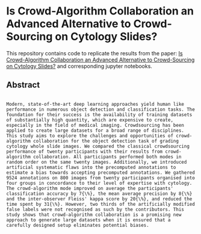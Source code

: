 # Is Crowd-Algorithm Collaboration an Advanced Alternative to Crowd-Sourcing on Cytology Slides?

This repository contains code to replicate the results from the paper:
[Is Crowd-Algorithm Collaboration an Advanced Alternative to Crowd-Sourcing on Cytology Slides?](https://link.springer.com/chapter/10.1007/978-3-658-29267-6_5) and corresponding jupyter notebooks. 


## Abstract
```

Modern, state-of-the-art deep learning approaches yield human like performance in numerous object detection and classification tasks. The foundation for their success is the availability of training datasets of substantially high quantity, which are expensive to create, especially in the field of medical imaging. Crowdsourcing has been applied to create large datasets for a broad range of disciplines. This study aims to explore the challenges and opportunities of crowd-algorithm collaboration for the object detection task of grading cytology whole slide images. We compared the classical crowdsourcing performance of twenty participants with their results from crowd-algorithm collaboration. All participants performed both modes in random order on the same twenty images. Additionally, we introduced artificial systematic flaws into the precomputed annotations to estimate a bias towards accepting precomputed annotations. We gathered 9524 annotations on 800 images from twenty participants organised into four groups in concordance to their level of expertise with cytology. The crowd-algorithm mode improved on average the participants' classification accuracy by 7{\%}, the mean average precision by 8{\%} and the inter-observer Fleiss' kappa score by 20{\%}, and reduced the time spent by 31{\%}. However, two thirds of the artificially modified false labels were not recognised as such by the contributors. This study shows that crowd-algorithm collaboration is a promising new approach to generate large datasets when it is ensured that a carefully designed setup eliminates potential biases.

``` 
